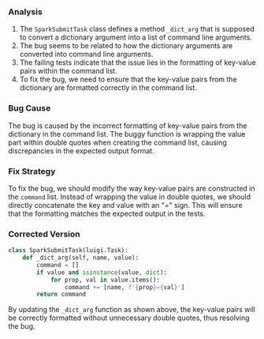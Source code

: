 ### Analysis
1. The `SparkSubmitTask` class defines a method `_dict_arg` that is supposed to convert a dictionary argument into a list of command line arguments.
2. The bug seems to be related to how the dictionary arguments are converted into command line arguments.
3. The failing tests indicate that the issue lies in the formatting of key-value pairs within the command list.
4. To fix the bug, we need to ensure that the key-value pairs from the dictionary are formatted correctly in the command list.

### Bug Cause
The bug is caused by the incorrect formatting of key-value pairs from the dictionary in the command list. The buggy function is wrapping the value part within double quotes when creating the command list, causing discrepancies in the expected output format.

### Fix Strategy
To fix the bug, we should modify the way key-value pairs are constructed in the `command` list. Instead of wrapping the value in double quotes, we should directly concatenate the key and value with an "=" sign. This will ensure that the formatting matches the expected output in the tests.

### Corrected Version
```python
class SparkSubmitTask(luigi.Task):
    def _dict_arg(self, name, value):
        command = []
        if value and isinstance(value, dict):
            for prop, val in value.items():
                command += [name, f'{prop}={val}']
        return command
```

By updating the `_dict_arg` function as shown above, the key-value pairs will be correctly formatted without unnecessary double quotes, thus resolving the bug.